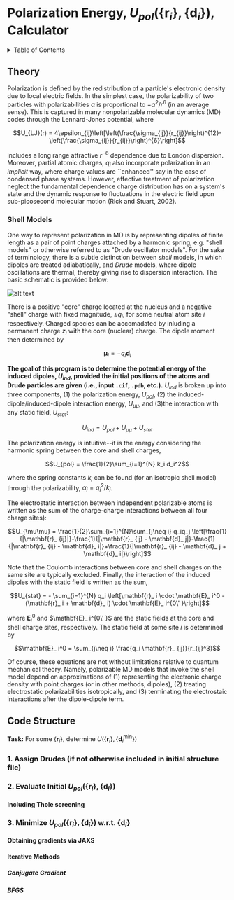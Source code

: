 <!-- PROJECT SHIELDS -->
<!--
*** I'm using markdown "reference style" links for readability.
*** Reference links are enclosed in brackets [ ] instead of parentheses ( ).
*** See the bottom of this document for the declaration of the reference variables
*** for contributors-url, forks-url, etc. This is an optional, concise syntax you may use.
*** https://www.markdownguide.org/basic-syntax/#reference-style-links
-->


# Polarization Energy, $U_{pol}(\{ \mathbf{r}_ {i} \} ,\{ \mathbf{d}_ {i} \} )$, Calculator

<!-- TABLE OF CONTENTS -->
<details>
  <summary>Table of Contents</summary>
  <ol>
    <li>
      <a href="#theory">Theory</a>
    </li>
    <li>
      <a href="#code-structure">Code Structure</a>
    </li>
    <li>
      <a href="#getting-started">Getting Started</a>
      <ul>
        <li><a href="#prerequisites">Prerequisites</a></li>
        <li><a href="#installation">Installation</a></li>
      </ul>
    </li>
    <li><a href="#usage">Usage</a></li>
    <li><a href="#future-work">Future Work</a></li>
  </ol>
</details>


<!-- Theory -->
## Theory

Polarization is defined by the redistribution of a particle's electronic density due to local electric fields. In the simplest case, the polarizability of two particles with polarizabilities $\alpha$ is proportional to $-\alpha^2/r^6$ (in an average sense). This is captured in many nonpolarizable molecular dynamics (MD) codes through the Lennard-Jones potential, where

$$U_{LJ}(r) = 4\epsilon_{ij}\left[\left(\frac{\sigma_{ij}}{r_{ij}}\right)^{12}-\left(\frac{\sigma_{ij}}{r_{ij}}\right)^{6}\right]$$

includes a long range attractive $r^{-6}$ dependence due to London dispersion. Moreover, partial atomic charges, $q_i$ also incorporate polarization in an *implicit* way, where charge values are ``enhanced'' say in the case of condensed phase systems. However, effective treatment of polarization neglect the fundamental dependence charge distribution has on a system's state and the dynamic response to fluctuations in the electric field upon sub-picosecond molecular motion (Rick and Stuart, 2002).

### Shell Models

One way to represent polarization in MD is by representing dipoles of finite length as a pair of point charges attached by a harmonic spring, e.g. "shell models" or otherwise referred to as "Drude oscillator models". For the sake of terminology, there is a subtle distinction between *shell* models, in which dipoles are treated adiabatically, and *Drude* models, where dipole oscillations are thermal, thereby giving rise to dispersion interaction. The basic schematic is provided below:

![alt text](http://localscf.com/localscf.com/images/drude.jpg)

There is a positive "core" charge located at the nucleus and a negative "shell" charge with fixed magnitude, $\pm q_{i}$, for some neutral atom site $i$ respectively. Charged species can be accomadated by inluding a permanent charge $z_{i}$ with the core (nuclear) charge. The dipole moment then determined by

$$ \mathbf{\mu }_ i = -q_i \mathbf{d}_ i$$

**The goal of this program is to determine the potential energy of the induced dipoles, $U_{ind}$, provided the initial positions of the atoms and Drude particles are given (i.e., input ``.cif``, ``.pdb``, etc.).** $U_{ind}$ is broken up into three components, (1) the polarization energy, $U_{pol}$, (2) the induced-dipole/induced-dipole interaction energy, $U_{\mu\mu}$, and (3)the interaction with any static field, $U_{stat}$:

$$U_{ind} = U_{pol} + U_{\mu\mu} + U_{stat}$$

The polarization energy is intuitive--it is the energy considering the harmonic spring between the core and shell charges,

$$U_{pol} = \frac{1}{2}\sum_{i=1}^{N} k_i d_i^2$$

where the spring constants $k_i$ can be found (for an isotropic shell model) through the polarizability, $\alpha_i = q_i^2 / k_i$.

The electrostatic interaction between independent polarizable atoms is written as the sum of the charge-charge interactions between all four charge sites):

$$U_{\mu\mu} = \frac{1}{2}\sum_{i=1}^{N}\sum_{j\neq i} q_iq_j \left[\frac{1}{|\mathbf{r}_ {ij}|}-\frac{1}{|\mathbf{r}_ {ij} - \mathbf{d}_ j|}-\frac{1}{|\mathbf{r}_ {ij} - \mathbf{d}_ i|}+\frac{1}{|\mathbf{r}_ {ij} - \mathbf{d}_ j + \mathbf{d}_ i|}\right]$$

Note that the Coulomb interactions between core and shell charges on the same site are typically excluded. Finally, the interaction of the induced dipoles with the static field is written as the sum,

$$U_{stat} = - \sum_{i=1}^{N} q_i \left[\mathbf{r}_ i \cdot \mathbf{E}_ i^0 - (\mathbf{r}_ i + \mathbf{d}_ i) \cdot \mathbf{E}_ i^{0\' }\right]$$

where $\mathbf{E}_ i^0$ and $\mathbf{E}_ i^{0\' }$ are the static fields at the core and shell charge sites, respectively. The static field at some site $i$ is determined by

$$\mathbf{E}_ i^0 = \sum_{j\neq i} \frac{q_i \mathbf{r}_ {ij}}{r_{ij}^3}$$

Of course, these equations are not without limitations relative to quantum mechanical theory. Namely, polarizable MD models that invoke the shell model depend on approximations of (1) representing the electronic charge density with point charges (or in other methods, dipoles), (2) treating electrostatic polarizabilities isotropically, and (3) terminating the electrostaic interactions after the dipole-dipole term.

<!-- CODE STRUCTURE -->
## Code Structure

**Task:** For some $\{\mathbf{r}_ i\}$, determine $U(\{\mathbf{r}_ {i}\},\{\mathbf{d}_ {i}^{\text{min} }\})$

### 1. Assign Drudes (if not otherwise included in initial structure file)

### 2. Evaluate Initial $U_{pol}(\{\mathbf{r}_ {i}\},\{\mathbf{d}_ {i}\})$

#### Including Thole screening

### 3. Minimize $U_{pol}(\{\mathbf{r}_ {i}\},\{\mathbf{d}_ {i}\})$ w.r.t. $\{\mathbf{d}_ i\}$

#### Obtaining gradients via JAXS

#### Iterative Methods

##### Conjugate Gradient
##### BFGS

